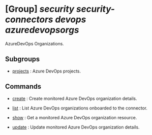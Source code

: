 # [Group] _security security-connectors devops azuredevopsorgs_

AzureDevOps Organizations.

## Subgroups

- [projects](/Commands/security/security-connectors/devops/azuredevopsorgs/projects/readme.md)
: Azure DevOps projects.

## Commands

- [create](/Commands/security/security-connectors/devops/azuredevopsorgs/_create.md)
: Create monitored Azure DevOps organization details.

- [list](/Commands/security/security-connectors/devops/azuredevopsorgs/_list.md)
: List Azure DevOps organizations onboarded to the connector.

- [show](/Commands/security/security-connectors/devops/azuredevopsorgs/_show.md)
: Get a monitored Azure DevOps organization resource.

- [update](/Commands/security/security-connectors/devops/azuredevopsorgs/_update.md)
: Update monitored Azure DevOps organization details.
